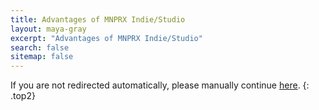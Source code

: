 ```yaml
---
title: Advantages of MNPRX Indie/Studio
layout: maya-gray
excerpt: "Advantages of MNPRX Indie/Studio"
search: false
sitemap: false
---
```


<script>window.location.href = "https://artineering.io/software/feeds/flair-maya-demo-feed"</script>
If you are not redirected automatically, please manually continue [here](https://artineering.io/software/feeds/flair-maya-demo-feed).
{: .top2}
